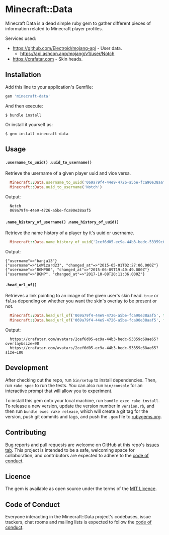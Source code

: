 # Minecraft::Data

Minecraft Data is a dead simple ruby gem to gather different pieces of information related to Minecraft player profiles.

Services used:
  * https://github.com/Electroid/mojang-api - User data.
    * https://api.ashcon.app/mojang/v1/user/Notch
  * https://crafatar.com - Skin heads.

## Installation

Add this line to your application's Gemfile:

```ruby
gem 'minecraft-data'
```

And then execute:

    $ bundle install

Or install it yourself as:

    $ gem install minecraft-data

## Usage

#### `.username_to_uuid()` `.uuid_to_username()`

Retrieve the username of a given player uuid and vice versa.

```ruby
  Minecraft::Data.username_to_uuid('069a79f4-44e9-4726-a5be-fca90e38aaf5')
  Minecraft::Data.uuid_to_username('Notch')
```

Output:
```
  Notch
  069a79f4-44e9-4726-a5be-fca90e38aaf5
```

#### `.name_history_of_username()` `.name_history_of_uuid()`

Retrieve the name history of a player by it's uuid or username.

```ruby
  Minecraft::Data.name_history_of_uuid('2cef6d05-ec9a-44b3-bedc-53359c68ae65')
```

Output:
```
{"username"=>"banja13"}
{"username"=>"LeWizard23", "changed_at"=>"2015-05-01T02:27:06.000Z"}
{"username"=>"BGMP00", "changed_at"=>"2015-06-09T19:40:49.000Z"}
{"username"=>"BGMP", "changed_at"=>"2017-10-08T20:11:36.000Z"}
```

#### `.head_url_of()`

Retrieves a link pointing to an image of the given user's skin head. `true` or `false` depending on whether you want the skin's overlay to be present or not.

```ruby
  Minecraft::Data.head_url_of('069a79f4-44e9-4726-a5be-fca90e38aaf5', true, 90)
  Minecraft::Data.head_url_of('069a79f4-44e9-4726-a5be-fca90e38aaf5', false, 180)
```

Output:
```
  https://crafatar.com/avatars/2cef6d05-ec9a-44b3-bedc-53359c68ae65?overlay&size=90
  https://crafatar.com/avatars/2cef6d05-ec9a-44b3-bedc-53359c68ae65?size=180
```

## Development

After checking out the repo, run `bin/setup` to install dependencies. Then, run `rake spec` to run the tests. You can also run `bin/console` for an interactive prompt that will allow you to experiment.

To install this gem onto your local machine, run `bundle exec rake install`. To release a new version, update the version number in `version.rb`, and then run `bundle exec rake release`, which will create a git tag for the version, push git commits and tags, and push the `.gem` file to [rubygems.org](https://rubygems.org).

## Contributing

Bug reports and pull requests are welcome on GitHub at this repo's [issues tab](https://github.com/BGMP/minecraft-data/issues). This project is intended to be a safe, welcoming space for collaboration, and contributors are expected to adhere to the [code of conduct](https://github.com/[USERNAME]/minecraft-data/blob/master/CODE_OF_CONDUCT.md).

## Licence

The gem is available as open source under the terms of the [MIT Licence](https://opensource.org/licenses/MIT).

## Code of Conduct

Everyone interacting in the Minecraft::Data project's codebases, issue trackers, chat rooms and mailing lists is expected to follow the [code of conduct](https://github.com/[USERNAME]/minecraft-data/blob/master/CODE_OF_CONDUCT.md).
